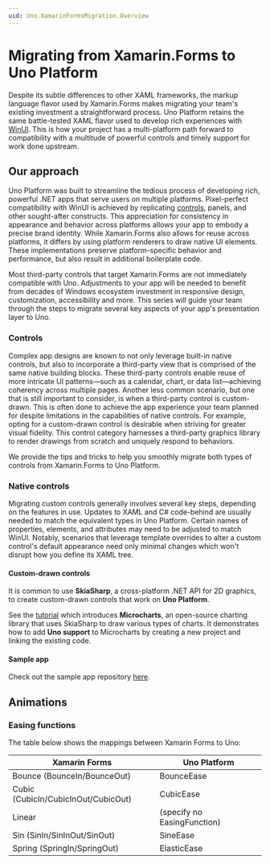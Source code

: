 ```yaml
---
uid: Uno.XamarinFormsMigration.Overview
---
```


# Migrating from Xamarin.Forms to Uno Platform

Despite its subtle differences to other XAML frameworks, the markup language flavor used by Xamarin.Forms makes migrating your team's existing investment a straightforward process. Uno Platform retains the same battle-tested XAML flavor used to develop rich experiences with [WinUI](https://learn.microsoft.com/windows/apps/get-started/uno-simple-photo-viewer). This is how your project has a multi-platform path forward to compatibility with a multitude of powerful controls and timely support for work done upstream.

## Our approach

Uno Platform was built to streamline the tedious process of developing rich, powerful .NET apps that serve users on multiple platforms. Pixel-perfect compatibility with WinUI is achieved by replicating [controls](xref:Uno.XamarinFormsMigration.Overview#Controls), panels, and other sought-after constructs. This appreciation for consistency in appearance and behavior across platforms allows your app to embody a precise brand identity. While Xamarin.Forms also allows for reuse across platforms, it differs by using platform renderers to draw native UI elements. These implementations preserve platform-specific behavior and performance, but also result in additional boilerplate code.

Most third-party controls that target Xamarin.Forms are not immediately compatible with Uno. Adjustments to your app will be needed to benefit from decades of Windows ecosystem investment in responsive design, customization, accessibility and more. This series will guide your team through the steps to migrate several key aspects of your app's presentation layer to Uno.

### Controls

Complex app designs are known to not only leverage built-in native controls, but also to incorporate a third-party view that is comprised of the same native building blocks. These third-party controls enable reuse of more intricate UI patterns—such as a calendar, chart, or data list—achieving coherency across multiple pages. Another less common scenario, but one that is still important to consider, is when a third-party control is custom-drawn. This is often done to achieve the app experience your team planned for despite limitations in the capabilities of native controls. For example, opting for a custom-drawn control is desirable when striving for greater visual fidelity. This control category harnesses a third-party graphics library to render drawings from scratch and uniquely respond to behaviors.

We provide the tips and tricks to help you smoothly migrate both types of controls from Xamarin.Forms to Uno Platform.

### Native controls

Migrating custom controls generally involves several key steps, depending on the features in use. Updates to XAML and C# code-behind are usually needed to match the equivalent types in Uno Platform. Certain names of properties, elements, and attributes may need to be adjusted to match WinUI. Notably, scenarios that leverage template overrides to alter a custom control's default appearance need only minimal changes which won't disrupt how you define its XAML tree.

#### Custom-drawn controls

It is common to use **SkiaSharp**, a cross-platform .NET API for 2D graphics, to create custom-drawn controls that work on **Uno Platform**.

See the [tutorial]() which introduces **Microcharts**, an open-source charting library that uses SkiaSharp to draw various types of charts. It demonstrates how to add **Uno support** to Microcharts by creating a new project and linking the existing code.

#### Sample app

Check out the sample app repository [here](https://github.com/unoplatform/Uno.Samples/tree/master/UI/MigratingAnimations).

## Animations

### Easing functions

The table below shows the mappings between Xamarin Forms to Uno:

| Xamarin Forms | Uno Platform |
|---|---|
| Bounce (BounceIn/BounceOut)  | BounceEase  |
| Cubic (CubicIn/CubicInOut/CubicOut) | CubicEase |
| Linear | (specify no EasingFunction) |
| Sin (SinIn/SinInOut/SinOut) | SineEase |
| Spring (SpringIn/SpringOut) | ElasticEase |
